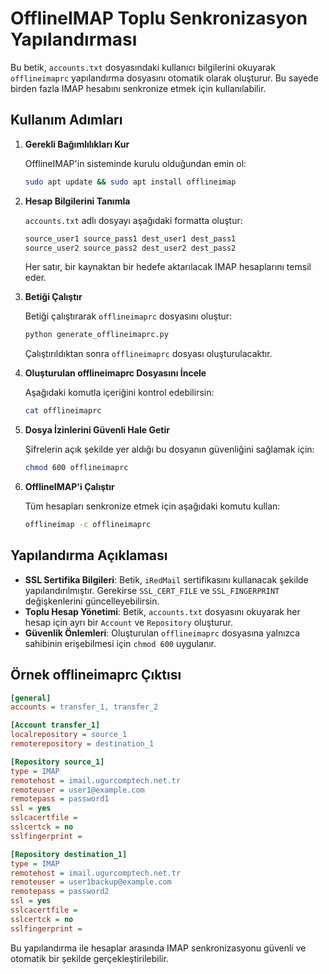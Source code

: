 # OfflineIMAP Toplu Senkronizasyon Yapılandırması

Bu betik, `accounts.txt` dosyasındaki kullanıcı bilgilerini okuyarak `offlineimaprc` yapılandırma dosyasını otomatik olarak oluşturur. Bu sayede birden fazla IMAP hesabını senkronize etmek için kullanılabilir.

## Kullanım Adımları

1. **Gerekli Bağımlılıkları Kur**
   
   OfflineIMAP'in sisteminde kurulu olduğundan emin ol:
   
   ```bash
   sudo apt update && sudo apt install offlineimap
   ```

2. **Hesap Bilgilerini Tanımla**
   
   `accounts.txt` adlı dosyayı aşağıdaki formatta oluştur:
   
   ```txt
   source_user1 source_pass1 dest_user1 dest_pass1
   source_user2 source_pass2 dest_user2 dest_pass2
   ```
   
   Her satır, bir kaynaktan bir hedefe aktarılacak IMAP hesaplarını temsil eder.

3. **Betiği Çalıştır**
   
   Betiği çalıştırarak `offlineimaprc` dosyasını oluştur:
   
   ```bash
   python generate_offlineimaprc.py
   ```
   
   Çalıştırıldıktan sonra `offlineimaprc` dosyası oluşturulacaktır.

4. **Oluşturulan offlineimaprc Dosyasını İncele**
   
   Aşağıdaki komutla içeriğini kontrol edebilirsin:
   
   ```bash
   cat offlineimaprc
   ```

5. **Dosya İzinlerini Güvenli Hale Getir**
   
   Şifrelerin açık şekilde yer aldığı bu dosyanın güvenliğini sağlamak için:
   
   ```bash
   chmod 600 offlineimaprc
   ```

6. **OfflineIMAP'i Çalıştır**
   
   Tüm hesapları senkronize etmek için aşağıdaki komutu kullan:
   
   ```bash
   offlineimap -c offlineimaprc
   ```

## Yapılandırma Açıklaması

- **SSL Sertifika Bilgileri**: Betik, `iRedMail` sertifikasını kullanacak şekilde yapılandırılmıştır. Gerekirse `SSL_CERT_FILE` ve `SSL_FINGERPRINT` değişkenlerini güncelleyebilirsin.
- **Toplu Hesap Yönetimi**: Betik, `accounts.txt` dosyasını okuyarak her hesap için ayrı bir `Account` ve `Repository` oluşturur.
- **Güvenlik Önlemleri**: Oluşturulan `offlineimaprc` dosyasına yalnızca sahibinin erişebilmesi için `chmod 600` uygulanır.

## Örnek offlineimaprc Çıktısı

```ini
[general]
accounts = transfer_1, transfer_2

[Account transfer_1]
localrepository = source_1
remoterepository = destination_1

[Repository source_1]
type = IMAP
remotehost = imail.ugurcomptech.net.tr
remoteuser = user1@example.com
remotepass = password1
ssl = yes
sslcacertfile = 
sslcertck = no
sslfingerprint = 

[Repository destination_1]
type = IMAP
remotehost = imail.ugurcomptech.net.tr
remoteuser = user1backup@example.com
remotepass = password2
ssl = yes
sslcacertfile = 
sslcertck = no
sslfingerprint = 
```

Bu yapılandırma ile hesaplar arasında IMAP senkronizasyonu güvenli ve otomatik bir şekilde gerçekleştirilebilir.

